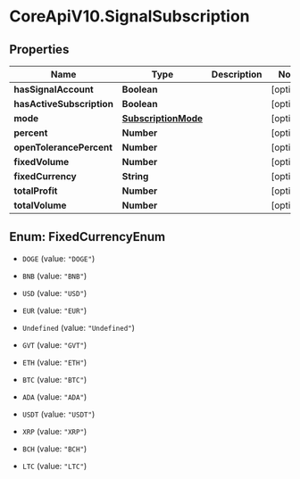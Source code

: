 # CoreApiV10.SignalSubscription

## Properties
Name | Type | Description | Notes
------------ | ------------- | ------------- | -------------
**hasSignalAccount** | **Boolean** |  | [optional] 
**hasActiveSubscription** | **Boolean** |  | [optional] 
**mode** | [**SubscriptionMode**](SubscriptionMode.md) |  | [optional] 
**percent** | **Number** |  | [optional] 
**openTolerancePercent** | **Number** |  | [optional] 
**fixedVolume** | **Number** |  | [optional] 
**fixedCurrency** | **String** |  | [optional] 
**totalProfit** | **Number** |  | [optional] 
**totalVolume** | **Number** |  | [optional] 


<a name="FixedCurrencyEnum"></a>
## Enum: FixedCurrencyEnum


* `DOGE` (value: `"DOGE"`)

* `BNB` (value: `"BNB"`)

* `USD` (value: `"USD"`)

* `EUR` (value: `"EUR"`)

* `Undefined` (value: `"Undefined"`)

* `GVT` (value: `"GVT"`)

* `ETH` (value: `"ETH"`)

* `BTC` (value: `"BTC"`)

* `ADA` (value: `"ADA"`)

* `USDT` (value: `"USDT"`)

* `XRP` (value: `"XRP"`)

* `BCH` (value: `"BCH"`)

* `LTC` (value: `"LTC"`)




